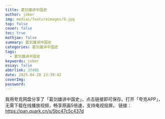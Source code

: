 ```yaml
---
title: 葛剑雄讲中国史
author: joker
img: medias/featureimages/9.jpg
top: false
cover: false
toc: true
mathjax: false
summary: 葛剑雄讲中国史
categories: 葛剑雄讲中国史
tags:
  - 葛剑雄讲中国史
keywords: joker
essay: false
abbrlink: 37495
date: 2025-04-20 23:39:42
coverImg:
password:
---
```


我用夸克网盘分享了「葛剑雄讲中国史」，点击链接即可保存。打开「夸克APP」，无需下载在线播放视频，畅享原画5倍速，支持电视投屏。
链接：https://pan.quark.cn/s/5bc47c5c437d
